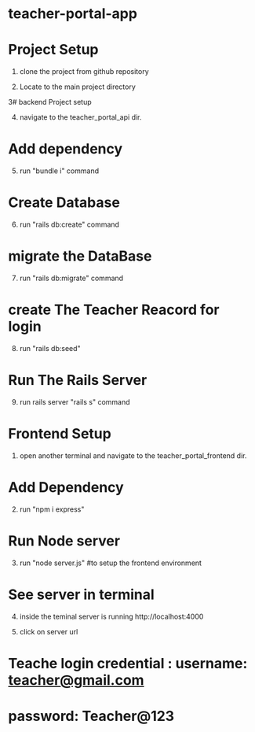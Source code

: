 # teacher-portal-app

# Project Setup

1. clone the project from github repository

2. Locate to the main project directory

3# backend Project setup

4. navigate to the teacher_portal_api dir.

# Add dependency
5. run "bundle i" command

# Create Database 
6. run "rails db:create" command 

# migrate the DataBase
7. run "rails db:migrate" command

# create The Teacher Reacord for login
8. run "rails db:seed"

# Run The Rails Server
9. run rails server "rails s" command


# Frontend Setup

1. open another terminal and navigate to the teacher_portal_frontend dir.

# Add Dependency
2. run "npm i express"

# Run Node server
3. run "node server.js"   #to setup the frontend environment

# See server in terminal
4. inside the teminal  server is running  http://localhost:4000

5. click on server url 

# Teache login credential :   username: teacher@gmail.com
  #                           password: Teacher@123  

